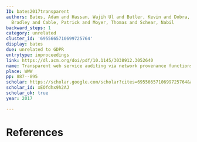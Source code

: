 ```yaml
---
ID: bates2017transparent
authors: Bates, Adam and Hassan, Wajih Ul and Butler, Kevin and Dobra, Alin and Reaves,
  Bradley and Cable, Patrick and Moyer, Thomas and Schear, Nabil
backward_steps: 1
category: unrelated
cluster_id: '6955665710699725764'
display: bates
due: unrelated to GDPR
entrytype: inproceedings
link: https://dl.acm.org/doi/pdf/10.1145/3038912.3052640
name: Transparent web service auditing via network provenance functions
place: WWW
pp: 887--895
scholar: https://scholar.google.com/scholar?cites=6955665710699725764&as_sdt=2005&sciodt=0,5&hl=en
scholar_id: xEOfdhx9h2AJ
scholar_ok: true
year: 2017

---
```


# References

